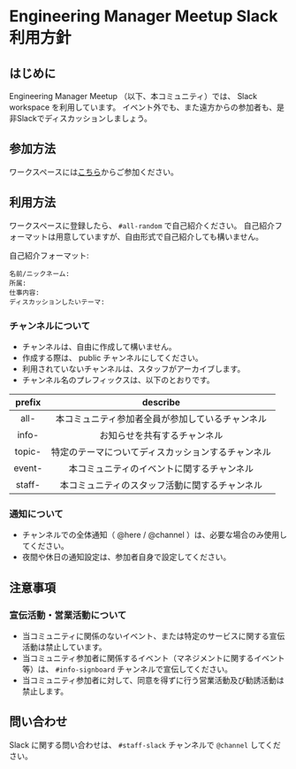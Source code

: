 # Engineering Manager Meetup Slack 利用方針

## はじめに

Engineering Manager Meetup （以下、本コミュニティ）では、 Slack workspace を利用しています。
イベント外でも、また遠方からの参加者も、是非Slackでディスカッションしましょう。

## 参加方法

ワークスペースには[こちら](https://join.slack.com/t/engineering-manager/shared_invite/enQtNDEyMjM2NzY3OTY4LWExOGEwYWZjYzk0ZDQ3ZDVkNTQxOGNhNjMzZjIyOWUyN2Q1MjgzMjk5ODY1YmYxNWVhNmQzMzQ0YzE0Yzg1NGU)からご参加ください。

## 利用方法

ワークスペースに登録したら、 `#all-random` で自己紹介ください。
自己紹介フォーマットは用意していますが、自由形式で自己紹介しても構いません。

自己紹介フォーマット:
```
名前/ニックネーム:
所属:
仕事内容:
ディスカッションしたいテーマ: 
```

### チャンネルについて

- チャンネルは、自由に作成して構いません。
- 作成する際は、 public チャンネルにしてください。
- 利用されていないチャンネルは、スタッフがアーカイブします。 
- チャンネル名のプレフィックスは、以下のとおりです。

| prefix |         describe          |
|:------:|:-------------------------:|
|  all-  | 本コミュニティ参加者全員が参加しているチャンネル  |
| info-  |      お知らせを共有するチャンネル       |
| topic- | 特定のテーマについてディスカッションするチャンネル |
| event- |   本コミュニティのイベントに関するチャンネル   |
| staff- |  本コミュニティのスタッフ活動に関するチャンネル  |

### 通知について

- チャンネルでの全体通知（ @here / @channel ）は、必要な場合のみ使用してください。
- 夜間や休日の通知設定は、参加者自身で設定してください。

## 注意事項

### 宣伝活動・営業活動について

- 当コミュニティに関係のないイベント、または特定のサービスに関する宣伝活動は禁止しています。
- 当コミュニティ参加者に関係するイベント（マネジメントに関するイベント等）は、 `#info-signboard` チャンネルで宣伝してください。
- 当コミュニティ参加者に対して、同意を得ずに行う営業活動及び勧誘活動は禁止します。

## 問い合わせ

Slack に関する問い合わせは、 `#staff-slack` チャンネルで `@channel` してください。
